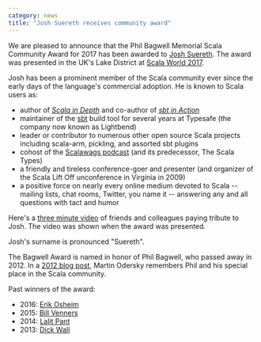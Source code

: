 ```yaml
---
category: news
title: "Josh Suereth receives community award"
---
```


We are pleased to announce that the Phil Bagwell Memorial Scala Community Award for 2017 has been awarded to [Josh Suereth](https://twitter.com/jsuereth).  The award was presented in the UK's Lake District at [Scala World 2017](https://scala.world).

Josh has been a prominent member of the Scala community ever since the early
days of the language's commercial adoption.  He is known to Scala users as:

* author of [_Scala in Depth_](https://www.manning.com/books/scala-in-depth)
  and co-author of [_sbt in Action_](https://www.manning.com/books/sbt-in-action)
* maintainer of the [sbt](https://www.scala-sbt.org) build tool
  for several years at Typesafe (the company now known as Lightbend)
* leader or contributor to numerous other open source Scala projects
  including scala-arm, pickling, and assorted sbt plugins
* cohost of the [Scalawags podcast](https://scalawags.tv)
  (and its predecessor, The Scala Types)
* a friendly and tireless conference-goer and presenter (and
  organizer of the Scala Lift Off unconference in Virginia in 2009)
* a positive force on nearly every online medium devoted to
  Scala -- mailing lists, chat rooms, Twitter, you name it --
  answering any and all questions with tact and humor

Here's a
[three minute video](https://www.youtube.com/watch?v=0sLixaObVwA)
of friends and colleagues paying tribute to Josh.  The video was shown
when the award was presented.

Josh's surname is pronounced "Suereth".

The Bagwell Award is named in honor of Phil Bagwell, who passed away in 2012.  In a [2012 blog post](https://www.lightbend.com/blog/rip-phil-bagwell), Martin Odersky remembers Phil and his special place in the Scala community.

Past winners of the award:

* 2016: [Erik Osheim](https://www.scala-lang.org/news/2016/10/26/bagwell-award-2016.html)
* 2015: [Bill Venners](https://scala-lang.org/news/2015/06/25/bagwell-award-2015.html)
* 2014: [Lalit Pant](https://kojoenv.wordpress.com/2014/09/27/phil-bagwell-award/)
* 2013: [Dick Wall](https://twitter.com/dickwall)
